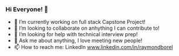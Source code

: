 ### Hi Everyone! 👋

- 🔭 I’m currently working on full stack Capstone Project!
- 👯 I’m looking to collaborate on anhything I can contribute to!
- 🤔 I’m looking for help with technical interview prep!
- 💬 Ask me about anything, I love meeting new people!
- 📫 How to reach me: LinkedIn www.linkedin.com/in/raymondborel 

<!--
**raymondborel/raymondborel** is a ✨ _special_ ✨ repository because its `README.md` (this file) appears on your GitHub profile.

Here are some ideas to get you started:


- 😄 Pronouns: ...
- ⚡ Fun fact: ...
-->
